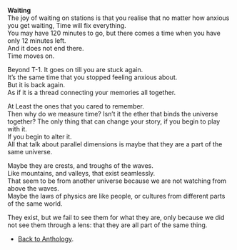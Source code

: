 **Waiting**  
The joy of waiting on stations is that you realise that no matter how anxious you get waiting, Time will fix everything.  
You may have 120 minutes to go, but there comes a time when you have only 12 minutes left.  
And it does not end there.  
Time moves on.  

Beyond T-1. It goes on till you are stuck again.  
It’s the same time that you stopped feeling anxious about.  
But it is back again.  
As if it is a thread connecting your memories all together.  

At Least the ones that you cared to remember.  
Then why do we measure time? Isn’t it the ether that binds the universe together? The only thing that can change your story, if you begin to play with it.  
If you begin to alter it.  
All that talk about parallel dimensions is maybe that they are a part of the same universe.  

Maybe they are crests, and troughs of the waves.  
Like mountains, and valleys, that exist seamlessly.  
That seem to be from another universe because we are not watching from above the waves.  
Maybe the laws of physics are like people, or cultures from different parts of the same world.  

They exist, but we fail to see them for what they are, only because we did not see them through a lens: that they are all part of the same thing.  

- <a href="https://kushalsamant.github.io/anthology.html">Back to Anthology</a>.  
